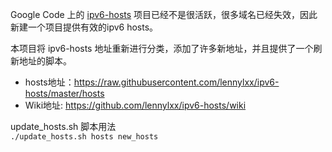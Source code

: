 Google Code 上的 [ipv6-hosts](https://code.google.com/p/ipv6-hosts) 项目已经不是很活跃，很多域名已经失效，因此新建一个项目提供有效的ipv6 hosts。

本项目将 ipv6-hosts 地址重新进行分类，添加了许多新地址，并且提供了一个刷新地址的脚本。


* hosts地址：https://raw.githubusercontent.com/lennylxx/ipv6-hosts/master/hosts  
* Wiki地址:  https://github.com/lennylxx/ipv6-hosts/wiki


update_hosts.sh 脚本用法  
`./update_hosts.sh hosts new_hosts` 
